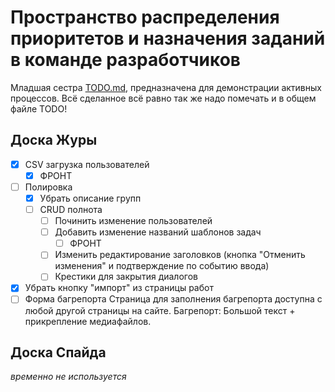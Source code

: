 # Пространство распределения приоритетов и назначения заданий в команде разработчиков

Младшая сестра [TODO.md](./TODO.md), предназначена для демонстрации активных процессов.
Всё сделанное всё равно так же надо помечать и в общем файле TODO!

## Доска Журы

- [x] CSV загрузка пользователей
  - [x] ФРОНТ
- [ ] Полировка
  - [x] Убрать описание групп
  - [ ] CRUD полнота
    - [ ] Починить изменение пользователей
    - [ ] Добавить изменение названий шаблонов задач
      - [ ] ФРОНТ
    - [ ] Изменить редактирование заголовков (кнопка "Отменить изменения" и подтверждение по событию ввода)
    - [ ] Крестики для закрытия диалогов
- [x] Убрать кнопку "импорт" из страницы работ
- [ ] Форма багрепорта
    Страница для заполнения багрепорта доступна с любой другой страницы на сайте.
    Багрепорт: Большой текст + прикрепление медиафайлов.

## Доска Спайда

*временно не используется*